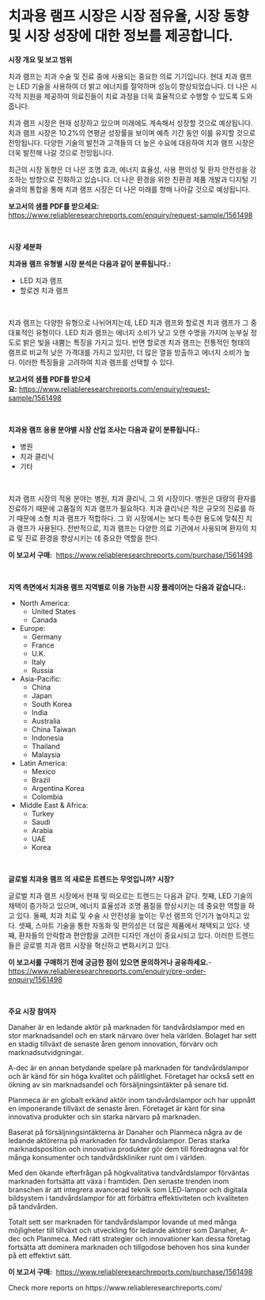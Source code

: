 <p><h1>치과용 램프 시장은 시장 점유율, 시장 동향 및 시장 성장에 대한 정보를 제공합니다.</h1></p><p><strong>시장 개요 및 보고 범위</strong></p>
<p><p>치과 램프는 치과 수술 및 진료 중에 사용되는 중요한 의료 기기입니다. 현대 치과 램프는 LED 기술을 사용하여 더 밝고 에너지를 절약하며 성능이 향상되었습니다. 더 나은 시각적 지원을 제공하여 의료진들이 치료 과정을 더욱 효율적으로 수행할 수 있도록 도와줍니다.</p><p>치과 램프 시장은 현재 성장하고 있으며 미래에도 계속해서 성장할 것으로 예상됩니다. 치과 램프 시장은 10.2%의 연평균 성장률을 보이며 예측 기간 동안 이를 유지할 것으로 전망됩니다. 다양한 기술의 발전과 고객들의 더 높은 수요에 대응하여 치과 램프 시장은 더욱 발전해 나갈 것으로 전망됩니다.</p><p>최근의 시장 동향은 더 나은 조명 효과, 에너지 효율성, 사용 편의성 및 환자 안전성을 강조하는 방향으로 진화하고 있습니다. 더 나은 환경을 위한 친환경 제품 개발과 디지털 기술과의 통합을 통해 치과 램프 시장은 더 나은 미래를 향해 나아갈 것으로 예상됩니다.</p></p>
<p><strong>보고서의 샘플 PDF를 받으세요:</strong> <a href="https://www.reliableresearchreports.com/enquiry/request-sample/1561498">https://www.reliableresearchreports.com/enquiry/request-sample/1561498</a></p>
<p>&nbsp;</p>
<p><strong>시장 세분화</strong></p>
<p><strong>치과용 램프 유형별 시장 분석은 다음과 같이 분류됩니다.:</strong></p>
<p><ul><li>LED 치과 램프</li><li>할로겐 치과 램프</li></ul></p>
<p>&nbsp;</p>
<p><p>치과 램프는 다양한 유형으로 나뉘어지는데, LED 치과 램프와 할로겐 치과 램프가 그 중 대표적인 유형이다. LED 치과 램프는 에너지 소비가 낮고 오랜 수명을 가지며 눈부실 정도로 밝은 빛을 내뿜는 특징을 가지고 있다. 반면 할로겐 치과 램프는 전통적인 형태의 램프로 비교적 낮은 가격대를 가지고 있지만, 더 많은 열을 방출하고 에너지 소비가 높다. 이러한 특징들을 고려하여 치과 램프를 선택할 수 있다.</p></p>
<p><strong>보고서의 샘플 PDF를 받으세요:</strong>&nbsp;<a href="https://www.reliableresearchreports.com/enquiry/request-sample/1561498">https://www.reliableresearchreports.com/enquiry/request-sample/1561498</a></p>
<p>&nbsp;</p>
<p><strong> 치과용 램프 응용 분야별 시장 산업 조사는 다음과 같이 분류됩니다.:</strong></p>
<p><ul><li>병원</li><li>치과 클리닉</li><li>기타</li></ul></p>
<p>&nbsp;</p>
<p><p>치과 램프 시장의 적용 분야는 병원, 치과 클리닉, 그 외 시장이다. 병원은 대량의 환자를 진료하기 때문에 고품질의 치과 램프가 필요하다. 치과 클리닉은 작은 규모의 진료를 하기 때문에 소형 치과 램프가 적합하다. 그 외 시장에서는 보다 특수한 용도에 맞춰진 치과 램프가 사용된다. 전반적으로, 치과 램프는 다양한 의료 기관에서 사용되며 환자의 치료 및 진료 환경을 향상시키는 데 중요한 역할을 한다.</p></p>
<p><strong>이 보고서 구매:</strong>&nbsp; <a href="https://www.reliableresearchreports.com/purchase/1561498">https://www.reliableresearchreports.com/purchase/1561498</a></p>
<p>&nbsp;</p>
<p><strong>지역 측면에서 치과용 램프 지역별로 이용 가능한 시장 플레이어는 다음과 같습니다.:</strong></p>
<p><ul>
    <li>
        North America:
        <ul>
            <li>United States</li>
            <li>Canada</li>
        </ul>
    </li>
    <li>
        Europe:
        <ul>
            <li>Germany</li>
            <li>France</li>
            <li>U.K.</li>
            <li>Italy</li>
            <li>Russia</li>
        </ul>
    </li>
    <li>
        Asia-Pacific:
        <ul>
            <li>China</li>
            <li>Japan</li>
            <li>South Korea</li>
            <li>India</li>
            <li>Australia</li>
            <li>China Taiwan</li>
            <li>Indonesia</li>
            <li>Thailand</li>
            <li>Malaysia</li>
        </ul>
    </li>
    <li>
        Latin America:
        <ul>
            <li>Mexico</li>
            <li>Brazil</li>
            <li>Argentina Korea</li>
            <li>Colombia</li>
        </ul>
    </li>
    <li>
        Middle East & Africa:
        <ul>
            <li>Turkey</li>
            <li>Saudi</li>
            <li>Arabia</li>
            <li>UAE</li>
            <li>Korea</li>
        </ul>
    </li>
    </ul></p>
<p>&nbsp;</p>
<p><strong>글로벌 치과용 램프 의 새로운 트렌드는 무엇입니까? 시장?</strong></p>
<p><p>글로벌 치과 램프 시장에서 현재 및 떠오르는 트렌드는 다음과 같다. 첫째, LED 기술의 채택이 증가하고 있으며, 에너지 효율성과 조명 품질을 향상시키는 데 중요한 역할을 하고 있다. 둘째, 치과 치료 및 수술 시 안전성을 높이는 무선 램프의 인기가 높아지고 있다. 셋째, 스마트 기술을 통한 자동화 및 편의성은 더 많은 제품에서 채택되고 있다. 넷째, 환자들의 안락함과 편안함을 고려한 디자인 개선이 중요시되고 있다. 이러한 트렌드들은 글로벌 치과 램프 시장을 혁신하고 변화시키고 있다.</p></p>
<p><strong>이 보고서를 구매하기 전에 궁금한 점이 있으면 문의하거나 공유하세요.</strong>- <a href="https://www.reliableresearchreports.com/enquiry/pre-order-enquiry/1561498">https://www.reliableresearchreports.com/enquiry/pre-order-enquiry/1561498</a></p>
<p>&nbsp;</p>
<p><strong>주요 시장 참여자</strong></p>
<p><p>Danaher är en ledande aktör på marknaden för tandvårdslampor med en stor marknadsandel och en stark närvaro över hela världen. Bolaget har sett en stadig tillväxt de senaste åren genom innovation, förvärv och marknadsutvidgningar.</p><p>A-dec är en annan betydande spelare på marknaden för tandvårdslampor och är känd för sin höga kvalitet och pålitlighet. Företaget har också sett en ökning av sin marknadsandel och försäljningsintäkter på senare tid.</p><p>Planmeca är en globalt erkänd aktör inom tandvårdslampor och har uppnått en imponerande tillväxt de senaste åren. Företaget är känt för sina innovativa produkter och sin starka närvaro på marknaden.</p><p>Baserat på försäljningsintäkterna är Danaher och Planmeca några av de ledande aktörerna på marknaden för tandvårdslampor. Deras starka marknadsposition och innovativa produkter gör dem till föredragna val för många konsumenter och tandvårdskliniker runt om i världen.</p><p>Med den ökande efterfrågan på högkvalitativa tandvårdslampor förväntas marknaden fortsätta att växa i framtiden. Den senaste trenden inom branschen är att integrera avancerad teknik som LED-lampor och digitala bildsystem i tandvårdslampor för att förbättra effektiviteten och kvaliteten på tandvården.</p><p>Totalt sett ser marknaden för tandvårdslampor lovande ut med många möjligheter till tillväxt och utveckling för ledande aktörer som Danaher, A-dec och Planmeca. Med rätt strategier och innovationer kan dessa företag fortsätta att dominera marknaden och tillgodose behoven hos sina kunder på ett effektivt sätt.</p></p>
<p><strong>이 보고서 구매:</strong>&nbsp;&nbsp;<a href="https://www.reliableresearchreports.com/purchase/1561498">https://www.reliableresearchreports.com/purchase/1561498</a></p>
<p>Check more reports on https://www.reliableresearchreports.com/</p>
